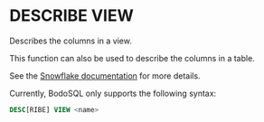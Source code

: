 # DESCRIBE VIEW

Describes the columns in a view.

This function can also be used to describe the columns in a table.

See the [Snowflake documentation](https://docs.snowflake.com/en/sql-reference/sql/desc-view) for more details.

Currently, BodoSQL only supports the following syntax:

```sql
DESC[RIBE] VIEW <name>
```
